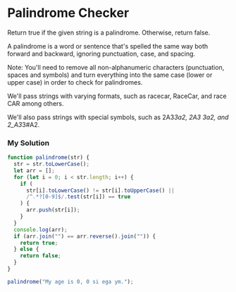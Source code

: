 # Palindrome Checker

Return true if the given string is a palindrome. Otherwise, return false.

A palindrome is a word or sentence that's spelled the same way both forward and backward, ignoring punctuation, case, and spacing.

Note: You'll need to remove all non-alphanumeric characters (punctuation, spaces and symbols) and turn everything into the same case (lower or upper case) in order to check for palindromes.

We'll pass strings with varying formats, such as racecar, RaceCar, and race CAR among others.

We'll also pass strings with special symbols, such as 2A3*3a2, 2A3 3a2, and 2_A3*3#A2.

### My Solution

```javascript
function palindrome(str) {
  str = str.toLowerCase();
  let arr = [];
  for (let i = 0; i < str.length; i++) {
    if (
      str[i].toLowerCase() != str[i].toUpperCase() ||
      /^.*?[0-9]$/.test(str[i]) == true
    ) {
      arr.push(str[i]);
    }
  }
  console.log(arr);
  if (arr.join("") == arr.reverse().join("")) {
    return true;
  } else {
    return false;
  }
}

palindrome("My age is 0, 0 si ega ym.");
```
